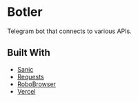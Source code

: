 # Botler

Telegram bot that connects to various APIs.

## Built With

- [Sanic](https://sanicframework.org/en/)
- [Requests](https://requests.readthedocs.io/en/master/)
- [RoboBrowser](https://github.com/jmcarp/robobrowser)
- [Vercel](https://vercel.com/)
